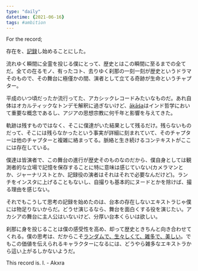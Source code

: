 ```yaml
---
type: "daily"
datetime: {2021-06-16}
tags: #ambition
---
```


For the record;

存在を、[記録](https://www.ted.com/talks/david_christian_the_history_of_our_world_in_18_minutes)し始めることにした。

流れゆく瞬間に全霊を投じる僕にとって、歴史とはこの瞬間に至るまでの全てだ。全ての在るモノ、有ったコト、去りゆく刹那の一刻一刻が歴史というドラマそのもので、その舞台に極僅かの間、演者として立てる奇跡が生命というチャプター。

平成のいつ頃だったか流行ってた、アカシックレコードみたいなものだ。あれ自体はオカルティックなトンデモ解釈に過ぎないけど、[ākāśa](https://sites.fas.harvard.edu/~pluralsm/affiliates/jainism/jainedu/6dravya.htm)はインド哲学において重要な概念であるし、アジアの思想宗教に何千年と影響を与えてきた。

軌跡は残すものではなく、そこに僕達がいた結果として残るだけ。残らないものだって、そこには残らなかったという事実が詳細に刻まれていて、そのチャプターは他のチャプターと複雑に絡まってる。脈絡と生き続けるコンテキストがここには存在している。

僕達は皆演者で、この舞台の進行が歴史そのものなのだから、僕自身としては観測者的な立場で記憶を保存することに特に意味は感じていない(カメラマンとか、ジャーナリストとか、記録役の演者はそれはそれで必要なんだけど)。ランチをインスタに上げることもないし、自撮りも基本的にヌードとかを除けば、撮る理由を感じない。

それでもこうして思考の記録を始めたのは、台本の存在しないエキストラじゃ僕には物足りないからだ。どうせ演じるなら、舞台を面白くする役を演じたい。アカシアの舞台に主人公はいないけど、分厚い台本くらいは欲しい。

刹那に身を投じることは僕の感受性を高め、却って歴史ときちんと向き合わせてくれる。僕の思考は、だからこそ[ランダムで、生々しくて、雑多で、美しい](https://www.youtube.com/watch?v=JTEFKFiXSx4)。でもこの価値を伝えられるキャラクターになるには、どうやら雑多なエキストラから這い上がるしかないようだ。

This record is. I. - Akxra
